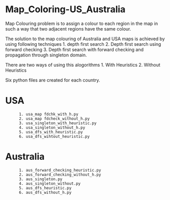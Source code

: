 # Map_Coloring-US_Australia

Map Colouring problem is to assign a colour to each region in the map in such a way that two adjacent regions have the same colour.

The solution to the map colouring of Australia and USA maps is achieved by using following techniques 
          1. depth first search 
          2. Depth first search using forward checking 
          3. Depth first search with forward checking and propagation through singleton domain.
 
There are two ways of using this alogorithms
          1. With Heuristics
          2. Without Heuristics

Six python files are created for each country.

# USA

          1. usa_map fdchk_with_h.py
          2. usa_map fdcheck_without_h.py
          3. usa_singleton_with_heuristic.py
          4. usa_singleton_without_h.py
          5. usa_dfs_with_heuristic.py
          6. usa_dfs_wihtout_heuristic.py

# Australia
          1. aus_forward_checking_heuristic.py
          2. aus_forward_checking_without_h.py
          3. aus_singleton.py
          4. aus_singleton_without.py
          5. aus_dfs_heuristic.py
          6. aus_dfs_without_h.py



          
